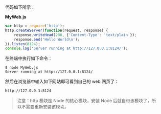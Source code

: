 代码如下所示：

**MyWeb.js**

```javascript
var http = require('http');
http.createServer(function(request, response) {
    response.writeHead(200, {'Content-Type': 'text/plain'});
    response.end('Hello World\n');
}).listen(8124);
console.log('Server running at http://127.0.0.1:8124/');
```

在终端中执行如下命令：

```shell
$ node MyWeb.js
Server running at http://127.0.0.1:8124/
```

然后在浏览器中输入如下网站即可看到自己的 web 网页了：

```txt
http://127.0.0.1:8124
```

> 注意：http 模块是 Node 的核心模块，安装 Node 后就自带该模块了，所以不需要重新安装该模块。
